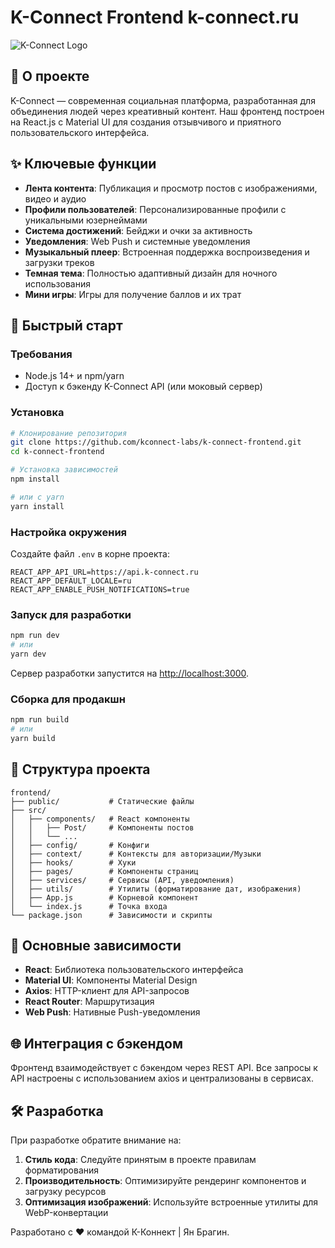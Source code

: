 # K-Connect Frontend k-connect.ru

![K-Connect Logo](https://k-connect.ru/icon-192.png)

## 🌟 О проекте

K-Connect — современная социальная платформа, разработанная для объединения людей через креативный контент. Наш фронтенд построен на React.js с Material UI для создания отзывчивого и приятного пользовательского интерфейса.

## ✨ Ключевые функции

- **Лента контента**: Публикация и просмотр постов с изображениями, видео и аудио
- **Профили пользователей**: Персонализированные профили с уникальными юзернеймами
- **Система достижений**: Бейджи и очки за активность
- **Уведомления**: Web Push и системные уведомления
- **Музыкальный плеер**: Встроенная поддержка воспроизведения и загрузки треков
- **Темная тема**: Полностью адаптивный дизайн для ночного использования
- **Мини игры**: Игры для получение баллов и их трат


## 🚀 Быстрый старт

### Требования

- Node.js 14+ и npm/yarn
- Доступ к бэкенду K-Connect API (или моковый сервер)

### Установка

```bash
# Клонирование репозитория
git clone https://github.com/kconnect-labs/k-connect-frontend.git
cd k-connect-frontend

# Установка зависимостей
npm install

# или с yarn
yarn install
```

### Настройка окружения

Создайте файл `.env` в корне проекта:

```
REACT_APP_API_URL=https://api.k-connect.ru
REACT_APP_DEFAULT_LOCALE=ru
REACT_APP_ENABLE_PUSH_NOTIFICATIONS=true
```

### Запуск для разработки

```bash
npm run dev
# или
yarn dev
```

Сервер разработки запустится на [http://localhost:3000](http://localhost:3000).

### Сборка для продакшн

```bash
npm run build
# или
yarn build
```

## 📁 Структура проекта

```
frontend/
├── public/           # Статические файлы
├── src/
│   ├── components/   # React компоненты
│   │   ├── Post/     # Компоненты постов
│   │   └── ...
│   ├── config/       # Конфиги 
│   ├── context/      # Контексты для авторизации/Музыки
│   ├── hooks/        # Хуки
│   ├── pages/        # Компоненты страниц
│   ├── services/     # Сервисы (API, уведомления)
│   ├── utils/        # Утилиты (форматирование дат, изображения)
│   ├── App.js        # Корневой компонент
│   └── index.js      # Точка входа
└── package.json      # Зависимости и скрипты
```

## 🔧 Основные зависимости

- **React**: Библиотека пользовательского интерфейса
- **Material UI**: Компоненты Material Design
- **Axios**: HTTP-клиент для API-запросов
- **React Router**: Маршрутизация
- **Web Push**: Нативные Push-уведомления

## 🌐 Интеграция с бэкендом

Фронтенд взаимодействует с бэкендом через REST API. Все запросы к API настроены с использованием axios и централизованы в сервисах.

## 🛠️ Разработка

При разработке обратите внимание на:

1. **Стиль кода**: Следуйте принятым в проекте правилам форматирования
2. **Производительность**: Оптимизируйте рендеринг компонентов и загрузку ресурсов
3. **Оптимизация изображений**: Используйте встроенные утилиты для WebP-конвертации



Разработано с ❤️ командой К-Коннект | Ян Брагин. 
